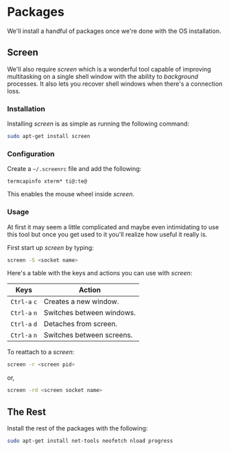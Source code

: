 # Packages

We'll install a handful of packages once we're done with the OS installation.

## Screen

We'll also require *screen* which is a wonderful tool capable of improving multitasking on a single shell window with the ability to *background* processes. It also lets you recover shell windows when there's a connection loss.

### Installation

Installing *screen* is as simple as running the following command:

```bash
sudo apt-get install screen
```

### Configuration

Create a `~/.screenrc` file and add the following:

```text
termcapinfo xterm* ti@:te@
```

This enables the mouse wheel inside *screen*.

### Usage

At first it may seem a little complicated and maybe even intimidating to use this tool but once you get used to it you'll realize how useful it really is.

First start up *screen* by typing:

```bash
screen -S <socket name>
```

Here's a table with the keys and actions you can use with *screen*:

| Keys         | Action                    |
|--------------|---------------------------|
| `Ctrl-a` `c` | Creates a new window.     |
| `Ctrl-a` `n` | Switches between windows. |
| `Ctrl-a` `d` | Detaches from screen.     |
| `Ctrl-a` `n` | Switches between screens. |

To reattach to a *screen*:

```bash
screen -r <screen pid>
```

or,

```bash
screen -rd <screen socket name>
```

## The Rest

Install the rest of the packages with the following:

```bash
sudo apt-get install net-tools neofetch nload progress
```
